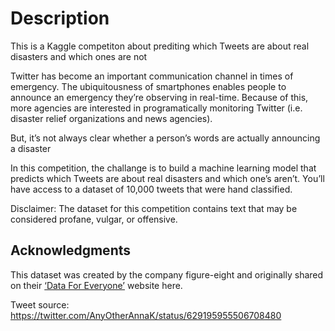 # Description

This is a Kaggle competiton about prediting which Tweets are about real disasters and which ones are not

Twitter has become an important communication channel in times of emergency.
The ubiquitousness of smartphones enables people to announce an emergency they’re observing in real-time. Because of this, more agencies are interested in programatically monitoring Twitter (i.e. disaster relief organizations and news agencies).

But, it’s not always clear whether a person’s words are actually announcing a disaster

In this competition, the challange is to build a machine learning model that predicts which Tweets are about real disasters and which one’s aren’t. You’ll have access to a dataset of 10,000 tweets that were hand classified. 

Disclaimer: The dataset for this competition contains text that may be considered profane, vulgar, or offensive.

## Acknowledgments
This dataset was created by the company figure-eight and originally shared on their [‘Data For Everyone’](https://appen.com/open-source-datasets/) website here.

Tweet source: https://twitter.com/AnyOtherAnnaK/status/629195955506708480